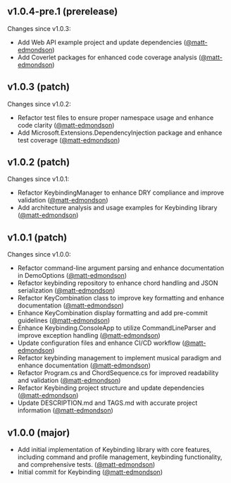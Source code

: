 ## v1.0.4-pre.1 (prerelease)

Changes since v1.0.3:

- Add Web API example project and update dependencies ([@matt-edmondson](https://github.com/matt-edmondson))
- Add Coverlet packages for enhanced code coverage analysis ([@matt-edmondson](https://github.com/matt-edmondson))
## v1.0.3 (patch)

Changes since v1.0.2:

- Refactor test files to ensure proper namespace usage and enhance code clarity ([@matt-edmondson](https://github.com/matt-edmondson))
- Add Microsoft.Extensions.DependencyInjection package and enhance test coverage ([@matt-edmondson](https://github.com/matt-edmondson))
## v1.0.2 (patch)

Changes since v1.0.1:

- Refactor KeybindingManager to enhance DRY compliance and improve validation ([@matt-edmondson](https://github.com/matt-edmondson))
- Add architecture analysis and usage examples for Keybinding library ([@matt-edmondson](https://github.com/matt-edmondson))
## v1.0.1 (patch)

Changes since v1.0.0:

- Refactor command-line argument parsing and enhance documentation in DemoOptions ([@matt-edmondson](https://github.com/matt-edmondson))
- Refactor keybinding repository to enhance chord handling and JSON serialization ([@matt-edmondson](https://github.com/matt-edmondson))
- Refactor KeyCombination class to improve key formatting and enhance documentation ([@matt-edmondson](https://github.com/matt-edmondson))
- Enhance KeyCombination display formatting and add pre-commit guidelines ([@matt-edmondson](https://github.com/matt-edmondson))
- Enhance Keybinding.ConsoleApp to utilize CommandLineParser and improve exception handling ([@matt-edmondson](https://github.com/matt-edmondson))
- Update configuration files and enhance CI/CD workflow ([@matt-edmondson](https://github.com/matt-edmondson))
- Refactor keybinding management to implement musical paradigm and enhance documentation ([@matt-edmondson](https://github.com/matt-edmondson))
- Refactor Program.cs and ChordSequence.cs for improved readability and validation ([@matt-edmondson](https://github.com/matt-edmondson))
- Refactor Keybinding project structure and update dependencies ([@matt-edmondson](https://github.com/matt-edmondson))
- Update DESCRIPTION.md and TAGS.md with accurate project information ([@matt-edmondson](https://github.com/matt-edmondson))
## v1.0.0 (major)

- Add initial implementation of Keybinding library with core features, including command and profile management, keybinding functionality, and comprehensive tests. ([@matt-edmondson](https://github.com/matt-edmondson))
- Initial commit for Keybinding ([@matt-edmondson](https://github.com/matt-edmondson))
